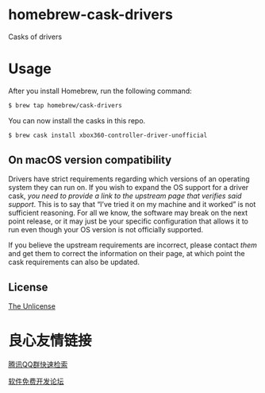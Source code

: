 # homebrew-cask-drivers
Casks of drivers

# Usage

After you install Homebrew, run the following command:

```sh
$ brew tap homebrew/cask-drivers
```

You can now install the casks in this repo.

```sh
$ brew cask install xbox360-controller-driver-unofficial
```

## On macOS version compatibility

Drivers have strict requirements regarding which versions of an operating system they can run on. If you wish to expand the OS support for a driver cask, *you need to provide a link to the upstream page that verifies said support*. This is to say that “I’ve tried it on my machine and it worked” is not sufficient reasoning. For all we know, the software may break on the next point release, or it may just be your specific configuration that allows it to run even though your OS version is not officially supported.

If you believe the upstream requirements are incorrect, please contact *them* and get them to correct the information on their page, at which point the cask requirements can also be updated.

## License
[The Unlicense](https://unlicense.org/)


 # 良心友情链接

[腾讯QQ群快速检索](http://u.720life.cn/s/8cf73f7c)

[软件免费开发论坛](http://u.720life.cn/s/bbb01dc0)